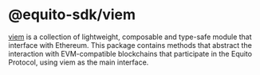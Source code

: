 # @equito-sdk/viem

[viem](https://viem.sh/) is a collection of lightweight, composable and type-safe module that interface with Ethereum. 
This package contains methods that abstract the interaction with EVM-compatible blockchains that participate in the Equito Protocol, using viem as the main interface.
